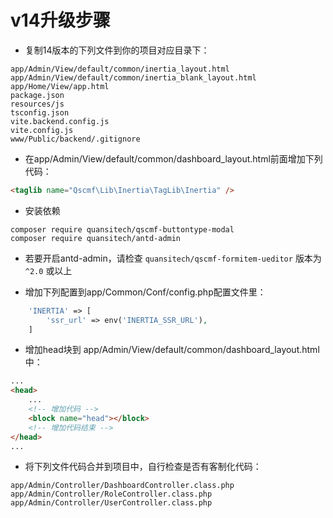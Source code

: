 # v14升级步骤

* 复制14版本的下列文件到你的项目对应目录下：

```text
app/Admin/View/default/common/inertia_layout.html
app/Admin/View/default/common/inertia_blank_layout.html
app/Home/View/app.html
package.json
resources/js
tsconfig.json
vite.backend.config.js
vite.config.js
www/Public/backend/.gitignore
```

* 在app/Admin/View/default/common/dashboard_layout.html前面增加下列代码：

```html
<taglib name="Qscmf\Lib\Inertia\TagLib\Inertia" />
```

* 安装依赖

```shell
composer require quansitech/qscmf-buttontype-modal
composer require quansitech/antd-admin
```

* 若要开启antd-admin，请检查 `quansitech/qscmf-formitem-ueditor` 版本为 `^2.0` 或以上

* 增加下列配置到app/Common/Conf/config.php配置文件里：

```php
    'INERTIA' => [
        'ssr_url' => env('INERTIA_SSR_URL'),
    ]
```

* 增加head块到 app/Admin/View/default/common/dashboard_layout.html 中：

```html
...
<head>
    ...
    <!-- 增加代码 -->
    <block name="head"></block>
    <!-- 增加代码结束 -->
</head>
...
```

* 将下列文件代码合并到项目中，自行检查是否有客制化代码：

```
app/Admin/Controller/DashboardController.class.php
app/Admin/Controller/RoleController.class.php
app/Admin/Controller/UserController.class.php
```